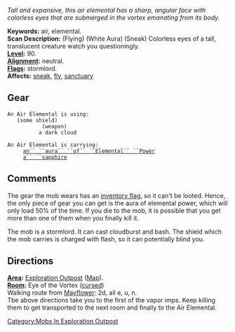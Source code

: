 *Tall and expansive, this air elemental has a sharp, angular face with
colorless eyes that are submerged in the vortex emanating from its
body.*

**Keywords:** air, elemental.  
**Scan Description:** (Flying) (White Aura) (Sneak) Colorless eyes of a
tall, translucent creature watch you questioningly.  
**[Level](Level.md "wikilink"):** 90.  
**[Alignment](Alignment.md "wikilink"):** neutral.  
**[Flags](:Category:_Mob_Types.md "wikilink"):** stormlord.  
**Affects:** [sneak](Sneak_Flag.md "wikilink"),
[fly](Flying_Flag.md "wikilink"),
[sanctuary](White_Aura.md "wikilink")  

## Gear

`An Air Elemental is using:`  
<held in offhand>`   (some shield)`  
<wielded>`           (weapon)`  
<floating>`          a dark cloud`

`An Air Elemental is carrying:`  
`     `[`an`` ``aura`` ``of`` ``Elemental`` ``Power`](Aura_Of_Elemental_Power.md "wikilink")  
`     `[`a`` ``sapphire`](Sapphire.md "wikilink")

## Comments

The gear the mob wears has an [inventory
flag](Inventory_Flag.md "wikilink"), so it can't be looted. Hence, the
only piece of gear you can get is the aura of elemental power, which
will only load 50% of the time. If you die to the mob, it is possible
that you get more than one of them when you finally kill it.

The mob is a stormlord. It can cast cloudburst and bash. The shield
which the mob carries is charged with flash, so it can potentially blind
you.

## Directions

**[Area](:Category:_Areas.md "wikilink"):** [ Exploration
Outpost](:Category:_Exploration_Outpost.md "wikilink")
([Map](Exploration_Outpost_Map.md "wikilink")).  
**[Room](:Category:_Rooms.md "wikilink"):** Eye of the Vortex
([cursed](Cursed_Rooms.md "wikilink"))  
Walking route from [Mayflower](Mayflower "wikilink"): 2d, all e, u, n.  
Tbe above directions take you to the first of the vapor imps. Keep
killing them to get transported to the next room and finally to the Air
Elemental.

[Category:Mobs In Exploration
Outpost](Category:Mobs_In_Exploration_Outpost "wikilink")

